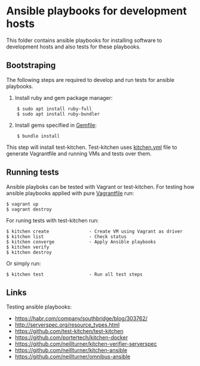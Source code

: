 # Ansible playbooks for development hosts

This folder contains ansible playbooks for installing software to development hosts and also tests for these playbooks.

## Bootstraping

The following steps are required to develop and run tests for ansible playbooks.

1. Install ruby and gem package manager: 
```
    $ sudo apt install ruby-full
    $ sudo apt install ruby-bundler
```   

2. Install gems specified in [Gemfile](https://bitbucket.org/rkulenov/workplace/src/master/ansible-devhosts/Gemfile):
````
    $ bundle install
````
This step will install test-kitchen.
Test-kitchen uses [kitchen.yml](https://bitbucket.org/rkulenov/workplace/src/master/ansible-devhosts/kitchen.yml) file to generate Vagrantfile and running VMs and tests over them.

## Running tests

Ansible playboks can be tested with Vagrant or test-kitchen.
For testing how ansible playbooks applied with pure [Vagrantfile](https://bitbucket.org/rkulenov/workplace/src/master/ansible-devhosts/Vagrantfile) run:
```
$ vagrant up
$ vagrant destroy
```
For runing tests with test-kitchen run:
```
$ kitchen create               - Create VM using Vagrant as driver
$ kitchen list                 - Check status
$ kitchen converge             - Apply Ansible playbooks
$ kitchen verify
$ kitchen destroy
```
Or simply run:
```
$ kitchen test                 - Run all test steps
```

## Links
Testing ansible playbooks:

* https://habr.com/company/southbridge/blog/303762/
* http://serverspec.org/resource_types.html
* https://github.com/test-kitchen/test-kitchen
* https://github.com/portertech/kitchen-docker
* https://github.com/neillturner/kitchen-verifier-serverspec
* https://github.com/neillturner/kitchen-ansible
* https://github.com/neillturner/omnibus-ansible
